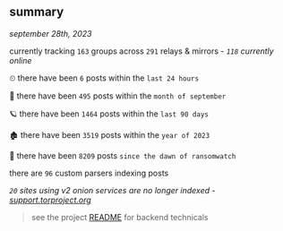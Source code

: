 
## summary
_september 28th, 2023_

currently tracking `163` groups across `291` relays & mirrors - _`118` currently online_

⏲ there have been `6` posts within the `last 24 hours`

🦈 there have been `495` posts within the `month of september`

🪐 there have been `1464` posts within the `last 90 days`

🏚 there have been `3519` posts within the `year of 2023`

🦕 there have been `8209` posts `since the dawn of ransomwatch`

there are `96` custom parsers indexing posts

_`20` sites using v2 onion services are no longer indexed - [support.torproject.org](https://support.torproject.org/onionservices/v2-deprecation/)_

> see the project [README](https://github.com/joshhighet/ransomwatch#ransomwatch--) for backend technicals
